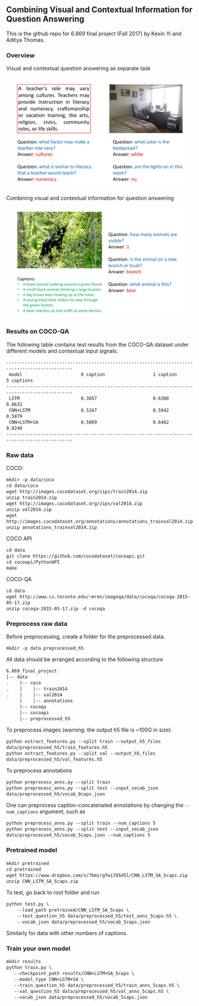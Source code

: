 ## Combining Visual and Contextual Information for Question Answering

This is the github repo for 6.869 final project (Fall 2017) by Kexin Yi and Aditya Thomas.

### Overview
Visual and contextual question answering as separate task
<div align="center">
  <img src="https://github.com/Kexinyi/6.869_final_project/blob/master/img/Slide1.jpg" width="450px">
</div>

Combining visual and contextual information for question answering
<div align="center">
  <img src="https://github.com/Kexinyi/6.869_final_project/blob/master/img/Slide2.jpg" width="450px">
</div>

### Results on COCO-QA
The following table contains test results from the COCO-QA dataset under different models and contextual input signals.
```
-----------------------------------------------------------------------------------------------
 model                      0 caption                  1 caption                    5 captions
-----------------------------------------------------------------------------------------------
 LSTM                       0.3657                     0.6300                       0.8632
 CNN+LSTM                   0.5167                     0.5942                       0.5879
 CNN+LSTM+SA                0.5869                     0.6462                       0.8240 
-----------------------------------------------------------------------------------------------
```

### Raw data

COCO: 
```
mkdir -p data/coco
cd data/coco
wget http://images.cocodataset.org/zips/train2014.zip
unzip train2014.zip
wget http://images.cocodataset.org/zips/val2014.zip
unzip val2014.zip
wget http://images.cocodataset.org/annotations/annotations_trainval2014.zip
unzip annotations_trainval2014.zip
```

COCO API
```
cd data
git clone https://github.com/cocodataset/cocoapi.git
cd cocoapi/PythonAPI
make
```

COCO-QA
```
cd data
wget http://www.cs.toronto.edu/~mren/imageqa/data/cocoqa/cocoqa-2015-05-17.zip
unzip cocoqa-2015-05-17.zip -d cocoqa
```

### Preprocess raw data
Before preprocessing, create a folder for the preprocessed data.
```
mkdir -p data.preprocessed_h5
```
All data should be arranged according to the following structure
```
6.869_final_project
|-- data
.    |-- coco
.    |    |-- train2014
.    |    |-- val2014
     |    |-- annotations
     |-- cocoqa
     |-- cocoapi
     |-- preprocessed_h5
```

To preprocess images (warning: the output h5 file is ~100G in size)
```
python extract_features.py --split train --output_h5_files data/preprocessed_h5/train_features.h5
python extract_features.py --split val --output_h5_files data/preprocessed_h5/val_features.h5
```

To preprocess annotations
```
python preprocess_anns.py --split train
python preprocess_anns.py --split test --input_vocab_json data/preprocessed_h5/vocab_0caps.json
```
One can preprocess caption-concatenated annotations by changing the `--num_captions` argument, such as
```
python preprocess_anns.py --split train --num_captions 5
python preprocess_anns.py --split test --input_vocab_json data/preprocessed_h5/vocab_5caps.json --num_captions 5
```

### Pretrained model
```
mkdir pretrained
cd pretrained
wget https://www.dropbox.com/s/7bmirgfwi785d5l/CNN_LSTM_SA_5caps.zip
unzip CNN_LSTM_SA_5caps.zip
```
To test, go back to root folder and run
```
python test.py \ 
    --load_path pretrained/CNN_LSTM_SA_5caps \
    --test_question_h5 data/preprocessed_h5/test_anns_5caps.h5 \
    --vocab_json data/preprocessed_h5/vocab_5caps.json
```
Similarly for data with other numbers of captions.

### Train your own model
```
mkdir results
python train.py \
   --checkpoint_path results/CNN+LSTM+SA_5caps \
   --model_type CNN+LSTM+SA \
   --train_question_h5 data/preprocessed_h5/train_anns_5caps.h5 \
   --val_question_h5 data/preprocessed_h5/val_anns_5caps.h5 \
   --vocab_json data/preprocessed_h5/vocab_5caps.json
```
